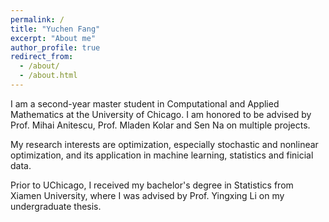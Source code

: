 ```yaml
---
permalink: /
title: "Yuchen Fang"
excerpt: "About me"
author_profile: true
redirect_from: 
  - /about/
  - /about.html
---
```


I am a second-year master student in Computational and Applied Mathematics at the University of Chicago. I am honored to be advised by Prof. Mihai Anitescu, Prof. Mladen Kolar and Sen Na on multiple projects.

My research interests are optimization, especially stochastic and nonlinear optimization, and its application in machine learning, statistics and finicial data.

Prior to UChicago, I received my bachelor's degree in Statistics from Xiamen University, where I was advised by Prof. Yingxing Li on my undergraduate thesis.


